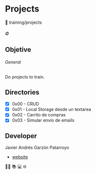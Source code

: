 # Projects
:open_file_folder: training/projects

###### :copyright:

## Objetive
###### General
Do projects to train.

## Directories
* [x] 0x00 - CRUD
* [x] 0x01 - Local Storage desde un textarea
* [x] 0x02 - Carrito de compras
* [x] 0x03 - Simular envío de emails

## Developer
Javier Andrés Garzón Patarroyo
- [website](https://tecnoayuda.co/)

:man_technologist: :books: :computer: :globe_with_meridians: